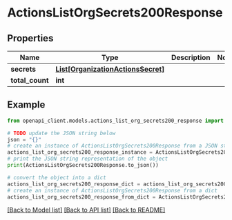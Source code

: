 # ActionsListOrgSecrets200Response


## Properties

Name | Type | Description | Notes
------------ | ------------- | ------------- | -------------
**secrets** | [**List[OrganizationActionsSecret]**](OrganizationActionsSecret.md) |  | 
**total_count** | **int** |  | 

## Example

```python
from openapi_client.models.actions_list_org_secrets200_response import ActionsListOrgSecrets200Response

# TODO update the JSON string below
json = "{}"
# create an instance of ActionsListOrgSecrets200Response from a JSON string
actions_list_org_secrets200_response_instance = ActionsListOrgSecrets200Response.from_json(json)
# print the JSON string representation of the object
print(ActionsListOrgSecrets200Response.to_json())

# convert the object into a dict
actions_list_org_secrets200_response_dict = actions_list_org_secrets200_response_instance.to_dict()
# create an instance of ActionsListOrgSecrets200Response from a dict
actions_list_org_secrets200_response_from_dict = ActionsListOrgSecrets200Response.from_dict(actions_list_org_secrets200_response_dict)
```
[[Back to Model list]](../README.md#documentation-for-models) [[Back to API list]](../README.md#documentation-for-api-endpoints) [[Back to README]](../README.md)


